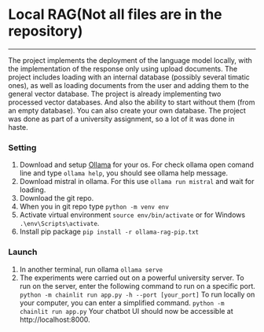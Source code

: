 # Local RAG(Not all files are in the repository)
---

The project implements the deployment of the language model locally, with the implementation of the response only using upload documents. The project includes loading with an internal database (possibly several timatic ones), as well as loading documents from the user and adding them to the general vector database. The project is already implementing two processed vector databases. And also the ability to start without them (from an empty database). You can also create your own database. The project was done as part of a university assignment, so a lot of it was done in haste.


### Setting
1. Download and setup [Ollama](https://ollama.ai/download) for your os. For check ollama open comand line and type `ollama help`, you should see ollama help message.
2. Download mistral in ollama. For this use `ollama run mistral` and wait for loading.
3. Download the git repo.
4. When you in git repo type `python -m venv env`
5. Activate virtual environment `source env/bin/activate` or for Windows
`.\env\Scripts\activate`.
6. Install pip package `pip install -r ollama-rag-pip.txt`

### Launch
1. In another terminal, run ollama `ollama serve`
2. The experiments were carried out on a powerful university server. To run on the server, enter the following command to run on a specific port. `python -m chainlit run app.py -h --port [your_port]`
To run locally on your computer, you can enter a simplified command.
`python -m chainlit run app.py`
Your chatbot UI should now be accessible at http://localhost:8000.



